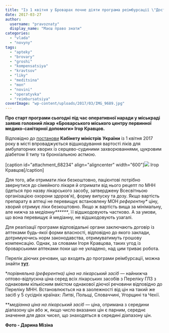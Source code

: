 ```yaml
---
title: "Із 1 квітня у Броварах почне діяти програма реімбурсації \"Доступні ліки\""
date: 2017-03-27
author: 
  username: "pravoznaty"
  display_name: "Маєш право знати"
categories: 
  - "vlada"
  - "novyny"
tags: 
  - "apteky"
  - "brovary"
  - "groshi"
  - "kompensatsiya"
  - "kravtsov"
  - "liky"
  - "meditsina"
  - "mon"
  - "novini"
  - "operatyvka"
  - "reimbursatsiya"
coverImage: "wp-content/uploads/2017/03/IMG_9689.jpg"
---
```


**Про старт програми сьогодні під час оперативної наради у міськраді заявив головний лікар «Броварського міського центру первинної медико-санітарної допомоги» Ігор Кравцов.**

Відповідно до [постанови](https://zakon0.rada.gov.ua/laws/show/863-2016-%D0%BF) **Кабінету міністрів** **України** із 1 квітня 2017 року в місті впроваджується відшкодування вартості ліків для амбулаторних хворих із серцево-судиними захворюваннями, цукровим діабетом ІІ типу та бронхіальною астмою.

\[caption id="attachment\_68234" align="aligncenter" width="600"\]![](https://mpz.brovary.org/wp-content/uploads/2017/03/IMG_9689.jpg) Ігор Кравцов\[/caption\]

Для того, аби отримати ліки безкоштовно, пацієнтові потрібно звернутися до сімейного лікаря й отримати від нього рецепт по МНН (ідеться про назву лікарського засобу, затверджену Всесвітньою організацією охорони здоров'я), форму випуску та дозу. Якщо вартість препарату в аптеці не перевищує встановлену МОН _референтну\*_ ціну, хворий отримує ліки безкоштовно. Якщо ж вартість вища за мінімальну, але нижча за _медіанну**\*\***_, її відшкодовують частково. А за умови, що вона перевищує й медіанну, не відшкодовують узагалі.

Для реалізації програми відповідальні органи заключають договір із аптеками будь-якої форми власності, відповідно до якого заклади, дотримуючись норм законодавства, отримуватимуть грошову компенсацію. Однак, за словами Ігоря Кравцова, таких угод із броварськими аптеками поки що не укладено, над цим триває робота.

Перелік діючих речовин, що входять до програми реімбурсації, можна знайти **[тут](https://www.auc.org.ua/novyna/z-1-kvitnya-2017-roku-zapracyuye-vidshkoduvannya-z-derzhavnogo-byudzhetu-vartosti-likiv-dlya)**.

\*_порівняльна (референтна) ціна на лікарський засіб_ — найнижча оптово-відпускна ціна серед всіх лікарських засобів з Переліку ГЛЗ з однаковим кількісним вмістом однакової діючої речовини відповідно до Переліку МНН. Встановлюється на в заолежності від цін на такий же засіб у 5 сусідніх країнах: Литві, Польщі, Словаччині, Угорщині та Чехії.

\*\*_медіанна ціна на лікарський засіб_ — ціна, отримана з середини діапазону цін або ж, якщо число вказаних цін є парним, середнє значення для двох чисел, що знаходяться в середині діапазону цін.

**Фото - Дарина Мізіна**

